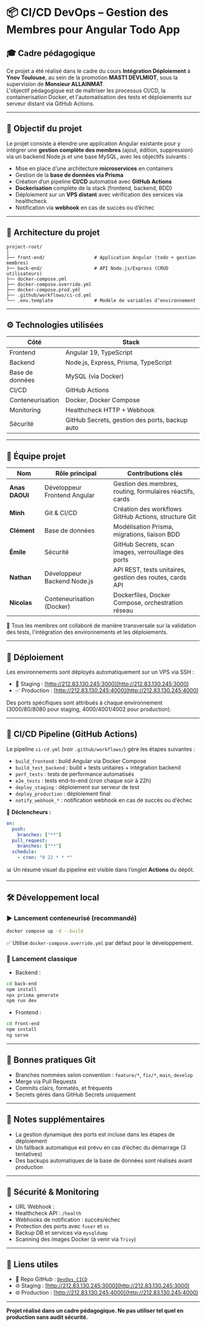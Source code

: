 
# 📦 CI/CD DevOps – Gestion des Membres pour Angular Todo App

## 🎓 Cadre pédagogique

Ce projet a été réalisé dans le cadre du cours **Intégration Déploiement** à **Ynov Toulouse**, au sein de la promotion **MAST1 DEVLMIOT**, sous la supervision de **Monsieur ALLAINMAT**.  
L'objectif pédagogique est de maîtriser les processus CI/CD, la containerisation Docker, et l'automatisation des tests et déploiements sur serveur distant via GitHub Actions.

---

## 🎯 Objectif du projet

Le projet consiste à étendre une application Angular existante pour y intégrer une **gestion complète des membres** (ajout, édition, suppression) via un backend Node.js et une base MySQL, avec les objectifs suivants :

- Mise en place d’une architecture **microservices** en containers
- Gestion de la **base de données via Prisma**
- Création d’un pipeline **CI/CD** automatisé avec **GitHub Actions**
- **Dockerisation** complète de la stack (frontend, backend, BDD)
- Déploiement sur un **VPS distant** avec vérification des services via healthcheck
- Notification via **webhook** en cas de succès ou d’échec

---

## 🧱 Architecture du projet

```
project-root/
│
├── front-end/                  # Application Angular (todo + gestion membres)
├── back-end/                   # API Node.js/Express (CRUD utilisateurs)
├── docker-compose.yml
├── docker-compose.override.yml
├── docker-compose.prod.yml
├── .github/workflows/ci-cd.yml
└── .env.template               # Modèle de variables d’environnement
```

---

## ⚙️ Technologies utilisées

| Côté | Stack |
|------|-------|
| Frontend | Angular 19, TypeScript |
| Backend | Node.js, Express, Prisma, TypeScript |
| Base de données | MySQL (via Docker) |
| CI/CD | GitHub Actions |
| Conteneurisation | Docker, Docker Compose |
| Monitoring | Healthcheck HTTP + Webhook |
| Sécurité | GitHub Secrets, gestion des ports, backup auto |

---

## 👥 Équipe projet

| Nom               | Rôle principal                                     | Contributions clés                                        |
|--------------------|---------------------------------------------------|------------------------------------------------------------|
| **Anas DAOUI**     | Développeur Frontend Angular                      | Gestion des membres, routing, formulaires réactifs, cards |
| **Minh**           | Git & CI/CD                                       | Création des workflows GitHub Actions, structure Git      |
| **Clément**        | Base de données                                   | Modélisation Prisma, migrations, liaison BDD              |
| **Émile**          | Sécurité                                          | GitHub Secrets, scan images, verrouillage des ports       |
| **Nathan**         | Développeur Backend Node.js                       | API REST, tests unitaires, gestion des routes, cards API  |
| **Nicolas**        | Conteneurisation (Docker)                         | Dockerfiles, Docker Compose, orchestration réseau         |

🔄 Tous les membres ont collaboré de manière transversale sur la validation des tests, l'intégration des environnements et les déploiements.

---

## 🚀 Déploiement

Les environnements sont déployés automatiquement sur un VPS via SSH :

- 🔁 Staging : [http://212.83.130.245:3000](http://212.83.130.245:3000)
- ✅ Production : [http://212.83.130.245:4000](http://212.83.130.245:4000)

Des ports spécifiques sont attribués à chaque environnement (3000/80/8080 pour staging, 4000/4001/4002 pour production).

---

## 🧪 CI/CD Pipeline (GitHub Actions)

Le pipeline `ci-cd.yml` (voir `.github/workflows/`) gère les étapes suivantes :

- `build_frontend` : build Angular via Docker Compose
- `build_test_backend` : build + tests unitaires + intégration backend
- `perf_tests` : tests de performance automatisés
- `e2e_tests` : tests end-to-end (cron chaque soir à 22h)
- `deploy_staging` : déploiement sur serveur de test
- `deploy_production` : déploiement final
- `notify_webhook_*` : notification webhook en cas de succès ou d’échec

🧠 **Déclencheurs :**
```yaml
on:
  push:
    branches: ["**"]
  pull_request:
    branches: ["**"]
  schedule:
    - cron: "0 22 * * *"
```

📊 Un résumé visuel du pipeline est visible dans l’onglet **Actions** du dépôt.

---

## 🛠️ Développement local

### ▶️ Lancement conteneurisé (recommandé)

```bash
docker compose up -d --build
```

✅ Utilise `docker-compose.override.yml` par défaut pour le développement.

### 🔧 Lancement classique

- Backend :
```bash
cd back-end
npm install
npx prisma generate
npm run dev
```

- Frontend :
```bash
cd front-end
npm install
ng serve
```

---

## 📝 Bonnes pratiques Git

- Branches nommées selon convention : `feature/*`, `fix/*`, `main`, `develop`
- Merge via Pull Requests
- Commits clairs, formatés, et fréquents
- Secrets gérés dans GitHub Secrets uniquement

---

## 📌 Notes supplémentaires

- La gestion dynamique des ports est incluse dans les étapes de déploiement
- Un fallback automatique est prévu en cas d’échec du démarrage (3 tentatives)
- Des backups automatiques de la base de données sont réalisés avant production

---

## 🔐 Sécurité & Monitoring

- URL Webhook :
- Healthcheck API : `/health`
- Webhooks de notification : succès/échec
- Protection des ports avec `fuser` et `ss`
- Backup DB et services via `mysqldump`
- Scanning des images Docker (à venir via `Trivy`)

---

## 🧾 Liens utiles

- 📁 Repo GitHub : [`DevOps_CICD`](https://github.com/Tralalilala31/DevOps_CICD.git)
- 🌐 Staging : [http://212.83.130.245:3000](http://212.83.130.245:3000)
- 🌐 Production : [http://212.83.130.245:4000](http://212.83.130.245:4000)

---

**Projet réalisé dans un cadre pédagogique. Ne pas utiliser tel quel en production sans audit sécurité.**

